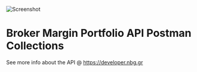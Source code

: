 ![Screenshot](https://developer.nbg.gr/api.gateway/publicportal/sites/default/files/2018-11/black_logo.jpg) 

# Broker Margin Portfolio API Postman Collections

See more info about the API @ https://developer.nbg.gr

